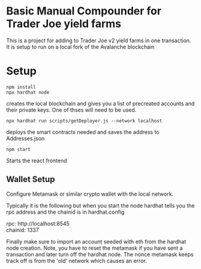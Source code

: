 # Basic Manual Compounder for Trader Joe yield farms
This is a project for adding to Trader Joe v2 yield farms in one transaction. It is setup to run on a local fork of the Avalanche blockchain

# Setup
```shell
npm install
npx hardhat node
```
creates the local blockchain and gives you a list of precreated accounts and their private keys. One of thses will need to be used.

```shell
npx hardhat run scripts/getDeployer.js --network localhost
```
deploys the smart contracts needed and saves the address to Addresses.json 

```shell
npm start
```
Starts the react frontend


## Wallet Setup 
Configure Metamask or similar crypto wallet with the local network.

Typically it is the following but when you start the node hardhat tells you the rpc address and the chainid is in hardhat.config

rpc: http://localhost:8545 <br />
chainid: 1337

Finally make sure to import an account seeded with eth from the hardhat node creation. Note, you have to reset the metamask if you have sent a transaction and later turn off the hardhat node. The nonce metamask keeps track off is from the 'old' network which causes an error.



